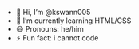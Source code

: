 - 👋 Hi, I’m @kswann005
- 🌱 I’m currently learning HTML/CSS
- 😄 Pronouns: he/him
- ⚡ Fun fact: i cannot code

<!---
kswann005/kswann005 is a ✨ special ✨ repository because its `README.md` (this file) appears on your GitHub profile.
You can click the Preview link to take a look at your changes.
--->
